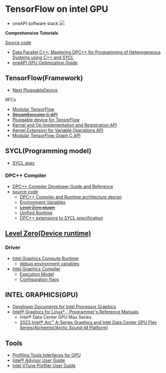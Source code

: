 # TensorFlow on intel GPU
 
 - oneAPI software stack
![](https://spec.oneapi.io/level-zero/latest/_images/one_api_sw_stack.png)


**Comprehensive Tutorials**

[Source code](https://github.com/oneapi-src/oneAPI-samples/tree/master/Publications)

- [Data Parallel C++: Mastering DPC++ for Programming of Heterogeneous Systems using C++ and SYCL](https://www.apress.com/gp/book/9781484255735)
- [oneAPI GPU Optimization Guide](https://software.intel.com/content/www/us/en/develop/documentation/oneapi-gpu-optimization-guide/top.html)



## TensorFlow(Framework)

 - [Next PluggableDevice](https://github.com/tensorflow/tensorflow/tree/master/tensorflow/core/common_runtime/next_pluggable_device)

RFCs

- [Modular TensorFlow](https://github.com/tensorflow/community/blob/master/rfcs/20190305-modular-tensorflow.md)
- [~~StreamExecutor C API~~](https://github.com/tensorflow/community/blob/master/rfcs/20200612-stream-executor-c-api.md)
- [Pluggable device for TensorFlow](https://github.com/tensorflow/community/blob/master/rfcs/20200624-pluggable-device-for-tensorflow.md)
- [Kernel and Op Implementation and Registration API](https://github.com/tensorflow/community/blob/master/rfcs/20190814-kernel-and-op-registration.md)
- [Kernel Extension for Variable Operations API](https://github.com/tensorflow/community/blob/dd3c8761213043a543fc3665949ab901f86b26f9/rfcs/20210504-kernel-extension-variable-ops.md)
- [Modular TensorFlow Graph C API](https://github.com/tensorflow/community/blob/master/rfcs/20201027-modular-tensorflow-graph-c-api.md)



## SYCL(Programming model)

- [SYCL spec](https://www.khronos.org/registry/SYCL/)



### DPC++ Compiler

- [DPC++ Compiler Developer Guide and Reference](https://software.intel.com/content/www/us/en/develop/documentation/oneapi-dpcpp-cpp-compiler-dev-guide-and-reference/top.html)
- [source code](https://github.com/intel/llvm/tree/sycl/sycl)
  - [DPC++ Compiler and Runtime architecture design](https://github.com/intel/llvm/blob/sycl/sycl/doc/design/CompilerAndRuntimeDesign.md)
  - [Environment Variables](https://github.com/intel/llvm/blob/sycl/sycl/doc/EnvironmentVariables.md)
  - [~~Level Zero plugin~~](https://github.com/intel/llvm/tree/sycl/sycl/plugins/level_zero)
  - [Unified Runtime](https://github.com/intel/llvm/tree/sycl/sycl/plugins/unified_runtime)
  - [DPC++ extensions to SYCL specification](https://github.com/intel/llvm/tree/sycl/sycl/doc/extensions)



## [Level Zero(Device runtime)](https://spec.oneapi.com/level-zero/latest/index.html)



### Driver

- [Intel Graphics Compute Runtime](https://github.com/intel/compute-runtime)
  - [debug environment variables](https://github.com/intel/compute-runtime/blob/master/shared/source/debug_settings/debug_variables_base.inl)
- [Intel Graphics Compiler](https://github.com/intel/intel-graphics-compiler)
  - [Execution Model](https://github.com/intel/intel-graphics-compiler/blob/master/documentation/visa/3_execution_model.md)
  - [Configuration flags](https://github.com/intel/intel-graphics-compiler/blob/master/documentation/configuration_flags.md#list-of-available-flags)



## INTEL GRAPHICS(GPU)

- [Developer Documents for Intel Processor Graphics](https://software.intel.com/content/www/us/en/develop/articles/intel-graphics-developers-guides.html)
- [Intel® Graphics for Linux* - Programmer's Reference Manuals](https://www.intel.com/content/www/us/en/develop/documentation/intel-graphics-for-linux-programmers-reference-guide/top.html)
  - Intel® Data Center GPU Max Series
  - [2023 Intel® Arc™ A-Series Graphics and Intel Data Center GPU Flex Series(Alchemist/Arctic Sound-M Platform)](https://www.intel.com/content/www/us/en/docs/graphics-for-linux/developer-reference/1-0/alchemist-arctic-sound-m.html)



## Tools

- [Profiling Tools Interfaces for GPU](https://github.com/intel/pti-gpu)
- [Intel® Advisor User Guide](https://software.intel.com/content/www/us/en/develop/documentation/advisor-user-guide/top/design-for-gpu-offload/offload-modeling-perspective.html)
- [Intel VTune Profiler User Guide](https://software.intel.com/content/www/us/en/develop/documentation/vtune-help/top.html)
